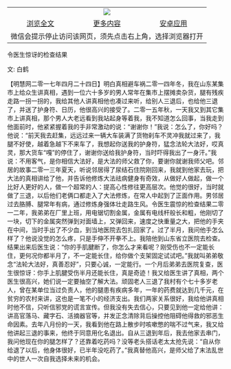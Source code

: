 

<table>
  <tr>
    <td align="center" colspan="3">
      <a href="https://github.com/ogate/ogate/blob/master/README.md"><img src="https://cloud.githubusercontent.com/assets/11880933/13434984/f430fae2-e012-11e5-814f-c2df1e82b247.jpg"/></a>
    </td>
  </tr>
  <tr>
    <td align="center">
      <a href="https://s3.ap-south-1.amazonaws.com/ogatem/oGate.htm?c818570&from=oNote">浏览全文</a>
    </td>
    <td align="center">
      <a href="https://s3.ap-south-1.amazonaws.com/ogatem/oGate.htm?from=oNote">更多内容</a>
    </td>
    <td align="center">
      <a href="https://raw.githubusercontent.com/ogate/up/master/ogate.apk">安卓应用</a>
    </td>
  </tr>
  <tr>
    <td align="center" colspan="3">
      微信会提示停止访问该网页，须先点击右上角，选择浏览器打开
    </td>
  </tr>
</table>    


令医生惊讶的检查结果


文: 白鹤




【明慧网二零一七年四月二十四日】明白真相避车祸二零一四年冬，我在山东某集市上给众生讲真相，遇到一位六十多岁的男人常年在集市上摆摊卖杂货，腿有残疾走路一拐一拐的，我给其他人讲真相他也凑过来听，给别人三退后，也给他三退了，并送了护身符、日历，他很高兴的接受了。二零一五年秋，一天我又到其它集市上讲真相，那个男人大老远看到我站起身等着我，我不知道怎么回事，当我走到他面前时，他紧紧握着我的手非常激动的说：“谢谢你！”我说：怎么了，你好吗？他说：“前天我去赶集，远远过来一辆大车装满了货物刹车不灵冲我就过来了，我腿不好使，越着急越下不来车了，我想起你送我的护身符，猛念法轮大法好，哎真灵，那大货车“嘎”的停住了，谢谢你送给我护身符，当时吓得我出了一身汗。”我说：不用客气，是你相信大法好，是大法的师父救了你，要谢你就谢我师父吧。邻居的故事二零一三年夏天，听说邻居得了尿结石住院刚回来，我就到他家去玩，把大法的真相讲给了他，并告诉他修炼大法祛病健身有奇效，从做好人做起，做一个比好人更好的人，做一个超常的人：提高心性修往更高层次。他觉的很好，当时就做了三退，以后他们老俩口都走入了大法修炼，在常人中起到了正面作用。男邻居过去胳膊、腿常年有病，通过修炼身强体壮走路生风。令医生震惊的检查结果二零一二年，我弟弟在厂里上班，用电锯切割金属，金属有电线杆般长和粗，他刚切了一块，切下的金属突然弹到对面墙上，又弹回来，速度之快重量之大，把他的手夹在中间，当时手出了不少血，到当地医院去包扎回家了。过了半月，我问他手怎么样了？他说没觉的怎么疼，只是手伸不开拳不上。我陪他到山东省立医院去检查。结果出来后医生说：“你的手肌腱断了，你怎么才来看呢？刚受伤也不一定能长住，更何况你都半月了，不一定能长住，给你做个支架固定试试吧。”我就叫弟弟敬念“法轮大法好，真善忍好”，只要心诚，一定能行。一个月后弟弟去医院复查，医生很惊讶：你手上肌腱受伤半月还能长住，真是奇迹！我又给医生讲了真相，两个医生很高兴，她们说一定要抽空了解大法。顽固老人三退了我村有个七十多岁老人，曾在某单位当过负责人，他的腿患有疾病多年，一年的药费就达到几千元，在贫穷的农村来讲，这也是一笔不小的经济支出。我们两家关系很好，我给他讲真相时他不信，只听信邪党的谎言宣传。但我没有失去信心，只要见到他一定给他讲：讲高官落马、藏字石、活摘器官等，并发正念清除背后操控他阻碍他得救的邪恶生命因素。去年八月份的一天，我看到他在路上散步时咳嗽憋的喘不过气来，我又给他讲起三退的事来，他终于同意用化名退出。自从三退到年后，我去他家去串门，我问他现在你的腿怎样了？还靠着吃药吗？没等老头搭话老太太抢先说：“自从你给退了以后，他身体很好，已半年没吃药了。”我真替他高兴，是师父给了末法乱世中的世人一次自我选择未来的机会。


